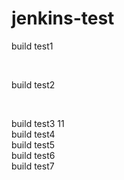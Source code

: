# jenkins-test

build test1

<br>

build test2

<br>

build test3
11
<br>
build test4
<br>
build test5
<br>
build test6
<br>
build test7


